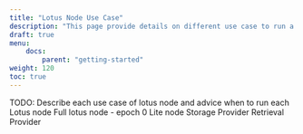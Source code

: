 ```yaml
---
title: "Lotus Node Use Case"
description: "This page provide details on different use case to run a lotus node."
draft: true
menu:
    docs:
        parent: "getting-started"
weight: 120
toc: true
---
```


TODO: Describe each use case of lotus node and advice when to run each
Lotus node
Full lotus node - epoch 0
Lite node
Storage Provider
Retrieval Provider
